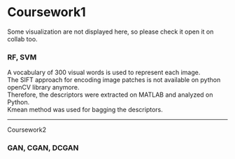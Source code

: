 <h1>Coursework1</h1>
Some visualization are not displayed here, so please check it open it on collab too.<br>
<h3>RF, SVM</h3>
A vocabulary of 300 visual words is used to represent each image.<br>
The SIFT approach for encoding image patches is not available on python openCV library anymore.<br>
Therefore, the descriptors were extracted on MATLAB and analyzed on Python.<br>
Kmean method was used for bagging the descriptors.

<hr>Coursework2</h1>
<h3>GAN, CGAN, DCGAN</h3>
